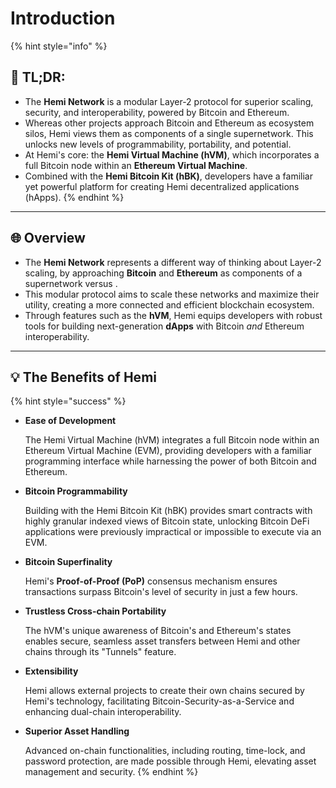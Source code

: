 # Introduction

{% hint style="info" %}
## 📜 **TL;DR:**

* The **Hemi Network** is a modular Layer-2 protocol for superior scaling, security, and interoperability, powered by Bitcoin and Ethereum.
* Whereas other projects approach Bitcoin and Ethereum as ecosystem silos, Hemi views them as components of a single supernetwork. This unlocks new levels of programmability, portability, and potential.
* At Hemi's core: the **Hemi Virtual Machine (hVM)**, which incorporates a full Bitcoin node within an **Ethereum Virtual Machine**.
* Combined with the **Hemi Bitcoin Kit (hBK)**, developers have a familiar yet powerful platform for creating Hemi decentralized applications (hApps).
{% endhint %}

***

## 🌐 Overview

* The **Hemi Network** represents a different way of thinking about Layer-2 scaling, by approaching **Bitcoin** and **Ethereum** as components of a supernetwork versus .
* This modular protocol aims to scale these networks and maximize their utility, creating a more connected and efficient blockchain ecosystem.
* Through features such as the **hVM**, Hemi equips developers with robust tools for building next-generation **dApps** with Bitcoin _and_ Ethereum interoperability.

***

## 💡 The Benefits of Hemi

{% hint style="success" %}
*   **Ease of Development**

    The Hemi Virtual Machine (hVM) integrates a full Bitcoin node within an Ethereum Virtual Machine (EVM), providing developers with a familiar programming interface while harnessing the power of both Bitcoin and Ethereum.
*   **Bitcoin Programmability**

    Building with the Hemi Bitcoin Kit (hBK) provides smart contracts with highly granular indexed views of Bitcoin state, unlocking Bitcoin DeFi applications were previously impractical or impossible to execute via an EVM.
*   **Bitcoin Superfinality**

    Hemi's **Proof-of-Proof (PoP)** consensus mechanism ensures transactions surpass Bitcoin's level of security in just a few hours.
*   **Trustless Cross-chain Portability**

    The hVM's unique awareness of Bitcoin's and Ethereum's states enables secure, seamless asset transfers between Hemi and other chains through its "Tunnels" feature.
*   **Extensibility**

    Hemi allows external projects to create their own chains secured by Hemi's technology, facilitating Bitcoin-Security-as-a-Service and enhancing dual-chain interoperability.
*   **Superior Asset Handling**

    Advanced on-chain functionalities, including routing, time-lock, and password protection, are made possible through Hemi, elevating asset management and security.
{% endhint %}
